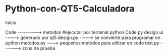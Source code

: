 # Python-con-QT5-Calculadora
inicio

Code ---------> metodos       #ejecutar por terminal python Code.py
design.ui ----> generado por qt5
design.py ----> se convierte para programar en python 
metodos.py ---> pequeños metodos para utilizar en code
test.py ------> zona de prueba 
